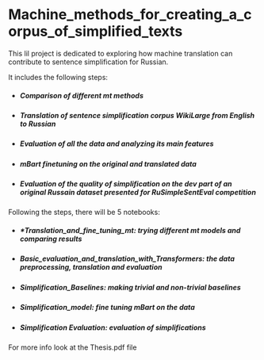 # Machine_methods_for_creating_a_corpus_of_simplified_texts

This lil project is dedicated to exploring how machine translation can contribute to sentence simplification for Russian.


It includes the following steps:
* ##### Comparison of different mt methods
* ##### Translation of sentence simplification corpus WikiLarge from English to Russian 
* ##### Evaluation of all the data and analyzing its main features
* ##### mBart finetuning  on the original and translated data
* ##### Evaluation of the quality of simplification on the dev part of an original Russain dataset presented for RuSimpleSentEval competition


Following the steps, there will be  5 notebooks:
* ##### *Translation_and_fine_tuning_mt: trying different mt models and comparing results
* ##### *Basic_evaluation_and_translation_with_Transformers*: the data preprocessing, translation and evaluation
* ##### *Simplification_Baselines*: making trivial and non-trivial baselines 
* ##### *Simplification_model*: fine tuning mBart on the data 
* ##### *Simplification Evaluation*: evaluation of simplifications 


For more info look at the Thesis.pdf file
